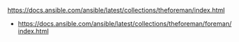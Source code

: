 https://docs.ansible.com/ansible/latest/collections/theforeman/index.html
- https://docs.ansible.com/ansible/latest/collections/theforeman/foreman/index.html
